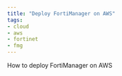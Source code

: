 ```yaml
---
title: "Deploy FortiManager on AWS"
tags:
- cloud
- aws
- fortinet
- fmg
---
```


How to deploy FortiManager on AWS